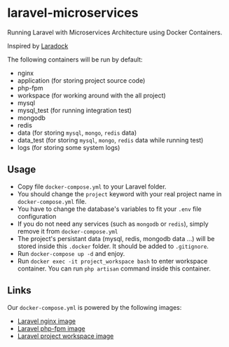 # laravel-microservices
Running Laravel with Microservices Architecture using Docker Containers.

Inspired by [Laradock](https://github.com/LaraDock/laradock)

The following containers will be run by default:
- nginx
- application (for storing project source code)
- php-fpm
- workspace (for working around with the all project)
- mysql
- mysql_test (for running integration test)
- mongodb
- redis
- data (for storing `mysql`, `mongo`, `redis` data)
- data_test (for storing `mysql`, `mongo`, `redis` data while running test)
- logs (for storing some system logs)

## Usage
- Copy file `docker-compose.yml` to your Laravel folder.
- You should change the `project` keyword with your real project name in `docker-compose.yml` file.
- You have to change the database's variables to fit your `.env` file configuration
- If you do not need any services (such as `mongodb` or `redis`), simply remove it from `docker-compose.yml`
- The project's persistant data (mysql, redis, mongodb data ...) will be stored inside this `.docker` folder. It should be added to `.gitignore`.
- Run `docker-compose up -d` and enjoy.
- Run `docker exec -it project_workspace bash` to enter workspace container. You can run `php artisan` command inside this container.

## Links
Our `docker-compose.yml` is powered by the following images:
- [Laravel nginx image](https://git.zoomovn.com/ZoomoVN/devops-docker/laravel-nginx)
- [Laravel php-fpm image](https://git.zoomovn.com/ZoomoVN/devops-docker/laravel-php-fpm)
- [Laravel project workspace image](https://git.zoomovn.com/ZoomoVN/devops-docker/laravel-workspace)
